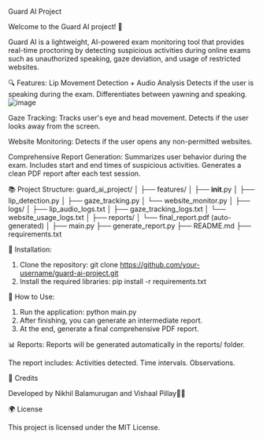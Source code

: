 Guard AI Project

Welcome to the Guard AI project! 🚨

Guard AI is a lightweight, AI-powered exam monitoring tool that provides real-time proctoring by detecting suspicious activities during online exams such as unauthorized speaking, gaze deviation, and usage of restricted websites.

🔍 Features:
Lip Movement Detection + Audio Analysis
Detects if the user is speaking during the exam.
Differentiates between yawning and speaking.
![image](https://github.com/user-attachments/assets/b152fc2d-7bfa-41e5-86d5-8a33e1433e0d)


Gaze Tracking:
Tracks user's eye and head movement.
Detects if the user looks away from the screen.

Website Monitoring:
Detects if the user opens any non-permitted websites.

Comprehensive Report Generation:
Summarizes user behavior during the exam.
Includes start and end times of suspicious activities.
Generates a clean PDF report after each test session.

📚 Project Structure:
guard_ai_project/
│
├── features/
│   ├── __init__.py
│   ├── lip_detection.py
│   ├── gaze_tracking.py
│   └── website_monitor.py
│
├── logs/
│   ├── lip_audio_logs.txt
│   ├── gaze_tracking_logs.txt
│   └── website_usage_logs.txt
│
├── reports/
│   └── final_report.pdf (auto-generated)
│
├── main.py
├── generate_report.py
├── README.md
├── requirements.txt

🔧 Installation:
1. Clone the repository: git clone https://github.com/your-username/guard-ai-project.git
2. Install the required libraries: pip install -r requirements.txt

📅 How to Use:
1. Run the application: python main.py
2. After finishing, you can generate an intermediate report.
3. At the end, generate a final comprehensive PDF report.

📊 Reports:
Reports will be generated automatically in the reports/ folder.

The report includes:
Activities detected.
Time intervals.
Observations.

🎉 Credits

Developed by Nikhil Balamurugan and Vishaal Pillay👨‍💻

🌍 License

This project is licensed under the MIT License.
